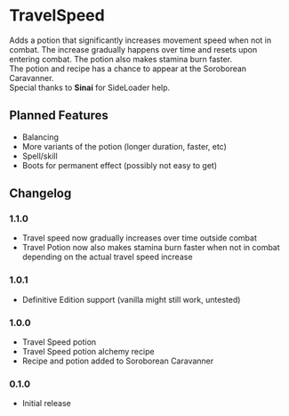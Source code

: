 # TravelSpeed

Adds a potion that significantly increases movement speed when not in combat. The increase gradually happens over time and resets upon entering combat. The potion also makes stamina burn faster.  
The potion and recipe has a chance to appear at the Soroborean Caravanner.  
Special thanks to **Sinai** for SideLoader help.

## Planned Features
- Balancing
- More variants of the potion (longer duration, faster, etc)
- Spell/skill
- Boots for permanent effect (possibly not easy to get)

## Changelog

### 1.1.0
- Travel speed now gradually increases over time outside combat
- Travel Potion now also makes stamina burn faster when not in combat depending on the actual travel speed increase

### 1.0.1
- Definitive Edition support (vanilla might still work, untested)

### 1.0.0
- Travel Speed potion
- Travel Speed potion alchemy recipe
- Recipe and potion added to Soroborean Caravanner

### 0.1.0
- Initial release